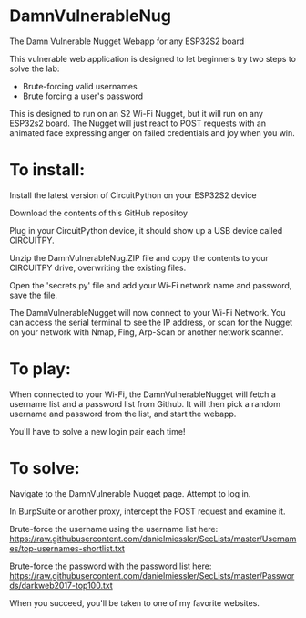 # DamnVulnerableNug
The Damn Vulnerable Nugget Webapp for any ESP32S2 board

This vulnerable web application is designed to let beginners try two steps to solve the lab: 
* Brute-forcing valid usernames 
* Brute forcing a user's password 

This is designed to run on an S2 Wi-Fi Nugget, but it will run on any ESP32s2 board. The Nugget will just
react to POST requests with an animated face expressing anger on failed credentials and joy when you win.

<h1>To install:</h1>

Install the latest version of CircuitPython on your ESP32S2 device

Download the contents of this GitHub repositoy

Plug in your CircuitPython device, it should show up a USB device called CIRCUITPY.

Unzip the DamnVulnerableNug.ZIP file and copy the contents to your CIRCUITPY drive, overwriting the existing files.

Open the 'secrets.py' file and add your Wi-Fi network name and password, save the file.

The DamnVulnerableNugget will now connect to your Wi-Fi Network. You can access the serial terminal to see the IP address,
or scan for the Nugget on your network with Nmap, Fing, Arp-Scan or another network scanner.

<h1>To play:</h1>

When connected to your Wi-Fi, the DamnVulnerableNugget will fetch a username list and a password list from Github.
It will then pick a random username and password from the list, and start the webapp. 

You'll have to solve a new login pair each time!

<h1>To solve:</h1>

Navigate to the DamnVulnerable Nugget page. Attempt to log in.

In BurpSuite or another proxy, intercept the POST request and examine it.

Brute-force the username using the username list here: https://raw.githubusercontent.com/danielmiessler/SecLists/master/Usernames/top-usernames-shortlist.txt

Brute-force the password with the password list here: https://raw.githubusercontent.com/danielmiessler/SecLists/master/Passwords/darkweb2017-top100.txt

When you succeed, you'll be taken to one of my favorite websites.
